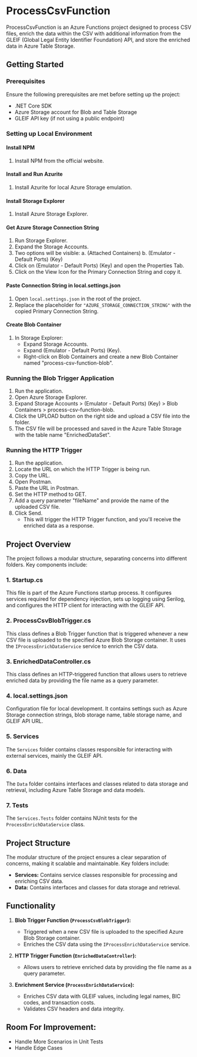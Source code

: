 # ProcessCsvFunction

ProcessCsvFunction is an Azure Functions project designed to process CSV files, enrich the data within the CSV with additional information from the GLEIF (Global Legal Entity Identifier Foundation) API, and store the enriched data in Azure Table Storage.

## Getting Started

### Prerequisites
Ensure the following prerequisites are met before setting up the project:

- .NET Core SDK
- Azure Storage account for Blob and Table Storage
- GLEIF API key (if not using a public endpoint)

### Setting up Local Environment

#### Install NPM
1. Install NPM from the official website.

#### Install and Run Azurite
1. Install Azurite for local Azure Storage emulation.

#### Install Storage Explorer
1. Install Azure Storage Explorer.

#### Get Azure Storage Connection String
1. Run Storage Explorer.
2. Expand the Storage Accounts.
3. Two options will be visible: 
    a. (Attached Containers)
    b. (Emulator - Default Ports) (Key)
4. Click on (Emulator - Default Ports) (Key) and open the Properties Tab.
5. Click on the View Icon for the Primary Connection String and copy it.

#### Paste Connection String in local.settings.json
1. Open `local.settings.json` in the root of the project.
2. Replace the placeholder for `"AZURE_STORAGE_CONNECTION_STRING"` with the copied Primary Connection String.

#### Create Blob Container
1. In Storage Explorer:
   - Expand Storage Accounts.
   - Expand (Emulator - Default Ports) (Key).
   - Right-click on Blob Containers and create a new Blob Container named "process-csv-function-blob".

### Running the Blob Trigger Application

1. Run the application.
2. Open Azure Storage Explorer.
3. Expand Storage Accounts > (Emulator - Default Ports) (Key) > Blob Containers > process-csv-function-blob.
4. Click the UPLOAD button on the right side and upload a CSV file into the folder.
5. The CSV file will be processed and saved in the Azure Table Storage with the table name "EnrichedDataSet".

### Running the HTTP Trigger

1. Run the application.
2. Locate the URL on which the HTTP Trigger is being run.
3. Copy the URL.
4. Open Postman.
5. Paste the URL in Postman.
6. Set the HTTP method to GET.
7. Add a query parameter "fileName" and provide the name of the uploaded CSV file.
8. Click Send.
   - This will trigger the HTTP Trigger function, and you'll receive the enriched data as a response.

## Project Overview
The project follows a modular structure, separating concerns into different folders. Key components include:

### 1. **Startup.cs**
This file is part of the Azure Functions startup process. It configures services required for dependency injection, sets up logging using Serilog, and configures the HTTP client for interacting with the GLEIF API.

### 2. **ProcessCsvBlobTrigger.cs**
This class defines a Blob Trigger function that is triggered whenever a new CSV file is uploaded to the specified Azure Blob Storage container. It uses the `IProcessEnrichDataService` service to enrich the CSV data.

### 3. **EnrichedDataController.cs**
This class defines an HTTP-triggered function that allows users to retrieve enriched data by providing the file name as a query parameter.

### 4. **local.settings.json**
Configuration file for local development. It contains settings such as Azure Storage connection strings, blob storage name, table storage name, and GLEIF API URL.

### 5. **Services**
The `Services` folder contains classes responsible for interacting with external services, mainly the GLEIF API.

### 6. **Data**
The `Data` folder contains interfaces and classes related to data storage and retrieval, including Azure Table Storage and data models.

### 7. **Tests**
The `Services.Tests` folder contains NUnit tests for the `ProcessEnrichDataService` class.

## Project Structure
The modular structure of the project ensures a clear separation of concerns, making it scalable and maintainable. Key folders include:

- **Services:** Contains service classes responsible for processing and enriching CSV data.
- **Data:** Contains interfaces and classes for data storage and retrieval.

## Functionality
1. **Blob Trigger Function (`ProcessCsvBlobTrigger`):**
   - Triggered when a new CSV file is uploaded to the specified Azure Blob Storage container.
   - Enriches the CSV data using the `IProcessEnrichDataService` service.

2. **HTTP Trigger Function (`EnrichedDataController`):**
   - Allows users to retrieve enriched data by providing the file name as a query parameter.

3. **Enrichment Service (`ProcessEnrichDataService`):**
   - Enriches CSV data with GLEIF values, including legal names, BIC codes, and transaction costs.
   - Validates CSV headers and data integrity.
  

## Room For Improvement: 
- Handle More Scenarios in Unit Tests
- Handle Edge Cases 
